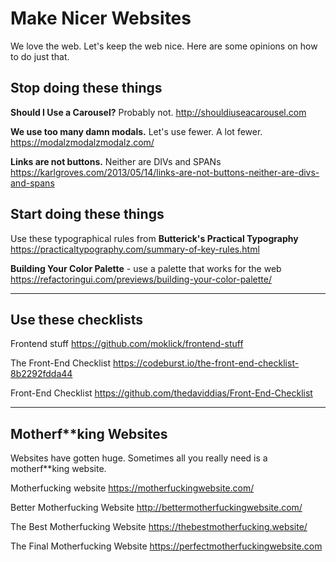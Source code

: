 # Make Nicer Websites

We love the web. Let's keep the web nice. Here are some opinions on how to do just that.


## Stop doing these things

**Should I Use a Carousel?** Probably not.
http://shouldiuseacarousel.com

**We use too many damn modals.** Let's use fewer. A lot fewer.
https://modalzmodalzmodalz.com/

**Links are not buttons.** Neither are DIVs and SPANs
https://karlgroves.com/2013/05/14/links-are-not-buttons-neither-are-divs-and-spans


## Start doing these things

Use these typographical rules from **Butterick's Practical Typography**
https://practicaltypography.com/summary-of-key-rules.html

**Building Your Color Palette** - use a palette that works for the web 
https://refactoringui.com/previews/building-your-color-palette/


---

## Use these checklists

Frontend stuff
https://github.com/moklick/frontend-stuff

The Front-End Checklist
https://codeburst.io/the-front-end-checklist-8b2292fdda44

Front-End Checklist
https://github.com/thedaviddias/Front-End-Checklist


---

## Motherf**king Websites

Websites have gotten huge. Sometimes all you really need is a motherf**king website.

Motherfucking website
https://motherfuckingwebsite.com/

Better Motherfucking Website
http://bettermotherfuckingwebsite.com/

The Best Motherfucking Website
https://thebestmotherfucking.website/

The Final Motherfucking Website
https://perfectmotherfuckingwebsite.com


